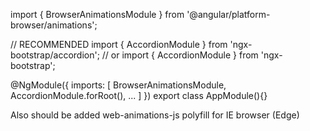 import { BrowserAnimationsModule } from '@angular/platform-browser/animations';

// RECOMMENDED
import { AccordionModule } from 'ngx-bootstrap/accordion';
// or
import { AccordionModule } from 'ngx-bootstrap';

@NgModule({
  imports: [
    BrowserAnimationsModule,
    AccordionModule.forRoot(),
    ...
  ]
})
export class AppModule(){}

Also should be added web-animations-js polyfill for IE browser (Edge)
